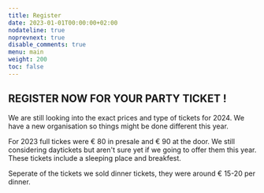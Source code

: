 ```yaml
---
title: Register
date: 2023-01-01T00:00:00+02:00
nodateline: true
noprevnext: true
disable_comments: true
menu: main
weight: 200
toc: false
---
```


## REGISTER NOW FOR YOUR PARTY TICKET !

We are still looking into the exact prices and type of tickets for 2024. We have a new organisation so things might be done different this year.

For 2023 full tickes were  € 80 in presale and € 90 at the door. We still considering daytickets but aren't sure yet if we going to offer them this year.  These tickets include a sleeping place and breakfest.

Seperate of the tickets we sold dinner tickets, they were around € 15-20 per dinner.